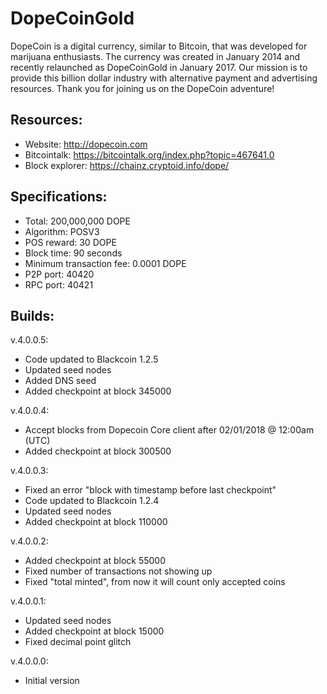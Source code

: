 DopeCoinGold
============

DopeCoin is a digital currency, similar to Bitcoin, that was developed for marijuana enthusiasts. The currency was created in January 2014 and recently relaunched as DopeCoinGold in January 2017. Our mission is to provide this billion dollar industry with alternative payment and advertising resources. Thank you for joining us on the DopeCoin adventure!


Resources:
----------------

- Website: http://dopecoin.com
- Bitcointalk: https://bitcointalk.org/index.php?topic=467641.0
- Block explorer: https://chainz.cryptoid.info/dope/


Specifications:
----------------

- Total: 200,000,000 DOPE
- Algorithm: POSV3
- POS reward: 30 DOPE
- Block time: 90 seconds
- Minimum transaction fee: 0.0001 DOPE
- P2P port: 40420
- RPC port: 40421


Builds:
----------------

v.4.0.0.5:

- Code updated to Blackcoin 1.2.5
- Updated seed nodes
- Added DNS seed
- Added checkpoint at block 345000

v.4.0.0.4:

- Accept blocks from Dopecoin Core client after 02/01/2018 @ 12:00am (UTC)
- Added checkpoint at block 300500

v.4.0.0.3:

- Fixed an error "block with timestamp before last checkpoint"
- Code updated to Blackcoin 1.2.4
- Updated seed nodes
- Added checkpoint at block 110000

v.4.0.0.2:

- Added checkpoint at block 55000
- Fixed number of transactions not showing up
- Fixed "total minted", from now it will count only accepted coins

v.4.0.0.1:

- Updated seed nodes
- Added checkpoint at block 15000
- Fixed decimal point glitch

v.4.0.0.0:

- Initial version

